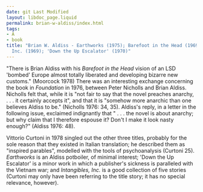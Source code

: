 ```yaml
---
date: git Last Modified
layout: libdoc_page.liquid
permalink: brian-w-aldiss/index.html
tags:
- A
- book
title: "Brian W. Aldiss - Earthworks (1975); Barefoot in the Head (1969);  Intangibles,
  Inc. (1969); 'Down the Up Escalator' (1970)"
---
```


"There is Brian Aldiss with his <em>Barefoot in the Head</em> vision of an LSD 'bombed' Europe almost totally liberated and developing bizarre  new customs." (Moorcock 1978) There was an interesting exchange concerning  the book in <em>Foundation</em> in 1976, between Peter Nicholls and Brian Aldiss. Nicholls felt that, while it is "not fair to say that the novel preaches  anarchy, . . . it certainly accepts it", and that it is "somehow more anarchic  than one believes Aldiss to be." (Nicholls 1976: 34, 35). Aldiss's reply, in a  letter in the following issue, exclaimed indignantly that " . . . the novel is  about anarchy; but why claim that I therefore espouse it? Don't I make it look  nasty enough?" (Aldiss 1976: 48).

Vittorio Curtoni in 1978 singled out the  other three titles, probably for the sole reason that they existed in Italian  translation; he described them as "inspired parables", modelled with the tools  of psychoanalysis (Curtoni 25). <em>Earthworks</em> is an Aldiss potboiler, of  minimal interest; 'Down the Up Escalator' is a minor work in which a publisher's  sickness is paralleled with the Vietnam war; and <em>Intangibles, Inc.</em> is a  good collection of five stories (Curtoni may only have been referring to the  title story; it has no special relevance, however).